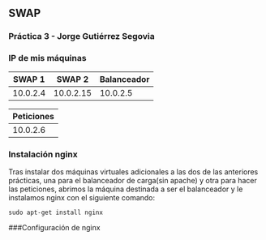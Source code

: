 ## SWAP
### Práctica 3 - Jorge Gutiérrez Segovia

### IP de mis máquinas

| SWAP 1  	 | SWAP 2 	  | Balanceador |
| ---------- | ---------- | ----------  |
| 10.0.2.4   | 10.0.2.15  | 10.0.2.5	|

| Peticiones |
| ---------- |
| 10.0.2.6   |

### Instalación nginx

Tras instalar dos máquinas virtuales adicionales a las dos de las anteriores prácticas, una para el balanceador de carga(sin apache) y otra para hacer las peticiones, abrimos la máquina destinada a ser el balanceador y le instalamos nginx con el siguiente comando:

`sudo apt-get install nginx`

###Configuración de nginx
